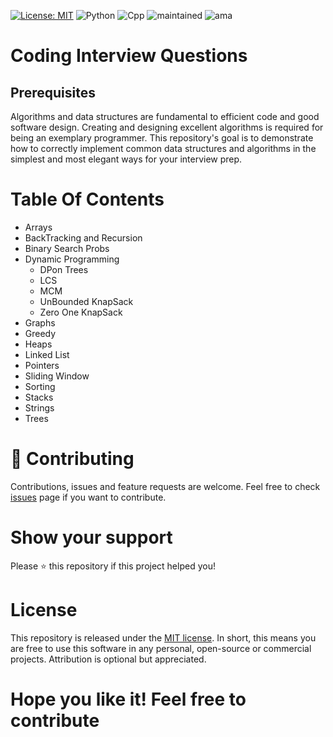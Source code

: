 [![License: MIT](https://img.shields.io/badge/License-MIT-yellow.svg)](https://opensource.org/licenses/MIT)
![Python](https://img.shields.io/badge/Python-3776AB)
![Cpp](https://img.shields.io/badge/C%2B%2B-00599C)
![maintained](https://img.shields.io/badge/Maintained%3F-yes-green.svg)
![ama](https://img.shields.io/badge/Ask%20me-anything-1abc9c.svg)

# Coding Interview Questions

## Prerequisites

Algorithms and data structures are fundamental to efficient code and good software design. Creating and designing excellent algorithms is required for being an exemplary programmer. This repository's goal is to demonstrate how to correctly implement common data structures and algorithms in the simplest and most elegant ways for your interview prep.

# Table Of Contents

- Arrays
- BackTracking and Recursion
- Binary Search Probs
- Dynamic Programming
  - DPon Trees
  - LCS
  - MCM
  - UnBounded KnapSack
  - Zero One KnapSack
- Graphs
- Greedy
- Heaps
- Linked List
- Pointers
- Sliding Window
- Sorting
- Stacks
- Strings
- Trees

# 🤝 Contributing

Contributions, issues and feature requests are welcome.
Feel free to check [issues](https://github.com/Saicharan67/Interview-Coding-Questions/issues) page if you want to contribute.

# Show your support

Please ⭐️ this repository if this project helped you!

# License

This repository is released under the [MIT license](https://opensource.org/licenses/MIT). In short, this means you are free to use this software in any personal, open-source or commercial projects. Attribution is optional but appreciated.


# Hope you like it! Feel free to contribute
